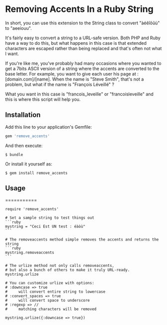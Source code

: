 Removing Accents In a Ruby String
=================================

In short, you can use this extension to the String class to convert "àéêîôûù" to "aeeiouu".

It's fairly easy to convert a string to a URL-safe version. Both PHP and Ruby have a way to do this, but what happens in this case is that extended characters are escaped rather than being replaced and that's often not what I want.

If you're like me, you've probably had many occasions where you wanted to get a 7bits ASCII version of a string where the accents are converted to the base letter. For example, you want to give each user his page at : [domain.com]/[name]. When the name is "Steve Smith", that's not a problem, but what if the name is "François Léveillé" ?

What you want in this case is "francois_leveille" or "francoisleveille" and this is where this script will help you.

## Installation

Add this line to your application's Gemfile:

```ruby
gem 'remove_accents'
```

And then execute:

    $ bundle

Or install it yourself as:

    $ gem install remove_accents

## Usage


===========

	require 'remove_accents'
	
	# Set a sample string to test things out
	```ruby
	mystring = "Ceci Est UN test : éàòù"
	```

	# The removeaccents method simple removes the accents and returns the string
	```ruby
	mystring.removeaccents
	```
 
	# The urlize method not only calls removeaccents, 
	# but also a bunch of others to make it truly URL-ready.
	mystring.urlize

	# You can customize urlize with options:
	# :downcase => true
	#     will convert entire string to lowercase
	# :convert_spaces => true
	#     will convert space to underscore
	# :regexp => //
	#     matching characters will be removed

	mystring.urlize({:downcase => true})
